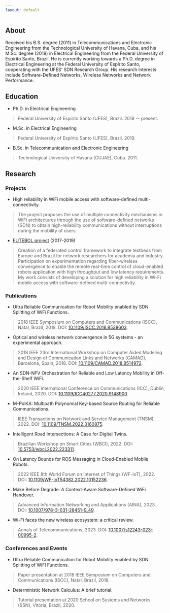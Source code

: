 ```yaml
---
layout: default
---
```


## About

Received his B.S. degree (2011) in Telecommunications and Electronic Engineering from the Technological University of Havana, Cuba, and his M.Sc. degree (2019) in Electrical Engineering from the Federal University of Espírito Santo, Brazil. He is currently working towards a Ph.D. degree in Electrical Engineering at the Federal University of Espírito Santo, cooperating with the UFES' SDN Research Group. His research interests include Software-Defined Networks, Wireless Networks and Network Performance.

## Education

* Ph.D. in Electrical Engineering
> Federal University of Espírito Santo (UFES), Brazil. 2019 -- present.

* M.Sc. in Electrical Engineering
> Federal University of Espírito Santo (UFES), Brazil. 2019.

* B.Sc. in Telecommunication and Electronic Engineering
> Technological University of Havana (CUJAE), Cuba. 2011.

## Research

### Projects

* High reliability in WiFi mobile access with software-defined multi-connectivity.
> The project proposes the use of multiple connectivity mechanisms in WiFi architectures through the use of software-defined networks (SDN) to obtain high-reliability communications without interruptions during the mobility of users.

* [FUTEBOL project](http://www.ict-futebol.org.br) (2017-2019)
> Creation of a federated control framework to integrate testbeds from Europe and Brazil for network researchers for academia and industry. Participation on experimentation regarding fiber-wireless convergence to enable the remote real-time control of cloud-enabled robots application with high throughput and low latency requirements. My work consists of developing a solution for high reliability in Wi-Fi mobile access with software-defined multi-connectivity.

### Publications

* Ultra Reliable Communication for Robot Mobility enabled by SDN Splitting of WiFi Functions.
> 2018 IEEE Symposium on Computers and Communications (ISCC), Natal, Brazil, 2018. DOI: [10.1109/ISCC.2018.8538603](https://ieeexplore.ieee.org/document/8538603).

* Optical and wireless network convergence in 5G systems - an experimental approach.
> 2018 IEEE 23rd International Workshop on Computer Aided Modeling and Design of Communication Links and Networks (CAMAD), Barcelona, Spain, 2018. DOI: [10.1109/CAMAD.2018.8514972](https://ieeexplore.ieee.org/document/8514972).

* An SDN-NFV Orchestration for Reliable and Low Latency Mobility in Off-the-Shelf WiFi.
> 2020 IEEE International Conference on Communications (ICC), Dublin, Ireland, 2020. DOI: [10.1109/ICC40277.2020.9148900](https://ieeexplore.ieee.org/document/9148900).

* M-PolKA: Multipath Polynomial Key-based Source Routing for Reliable Communications.
> IEEE Transactions on Network and Service Management (TNSM), 2022. DOI: [10.1109/TNSM.2022.3160875](https://ieeexplore.ieee.org/document/9738811).

* Intelligent Road Intersections: A Case for Digital Twins.
> Brazilian Workshop on Smart Cities (WBCI), 2022. DOI: [10.5753/wbci.2022.223311](https://sol.sbc.org.br/index.php/wbci/article/view/20453).

* On Latency Bounds for ROS Messaging in Cloud-Enabled Mobile Robots.
> 2022 IEEE 8th World Forum on Internet of Things (WF-IoT), 2022. DOI: [10.1109/WF-IoT54382.2022.10152236](https://ieeexplore.ieee.org/abstract/document/10152236).

* Make Before Degrade: A Context-Aware Software-Defined WiFi Handover.
> Advanced Information Networking and Applications (AINA), 2023. DOI: [10.1007/978-3-031-28451-9_49](https://link.springer.com/chapter/10.1007/978-3-031-28451-9_49).

* Wi-Fi faces the new wireless ecosystem: a critical review.
> Annals of Telecommunications, 2023. DOI: [10.1007/s12243-023-00995-2](https://link.springer.com/article/10.1007/s12243-023-00995-2).

### Conferences and Events

* Ultra Reliable Communication for Robot Mobility enabled by SDN Splitting of WiFi Functions.
> Paper presentation at 2018 IEEE Symposium on Computers and Communications (ISCC), Natal, Brazil, 2018.

* Deterministic Network Calculus: A brief tutorial.
> Tutorial presentation at 2020 School on Systems and Networks (SSN), Vitória, Brazil, 2020.
